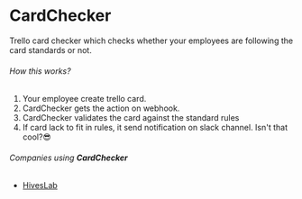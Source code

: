 # CardChecker
Trello card checker which checks whether your employees are following the card standards or not.

###### How this works?
1. Your employee create trello card.
2. CardChecker gets the action on webhook.
3. CardChecker validates the card against the standard rules
4. If card lack to fit in rules, it send notification on slack channel. Isn't that cool?😎

###### Companies using **CardChecker**
- [HivesLab](https://www.hiveslab.com/)
